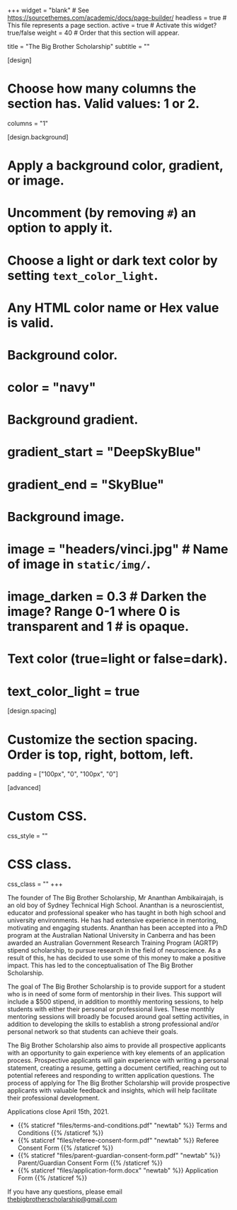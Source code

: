 +++
widget = "blank"  # See https://sourcethemes.com/academic/docs/page-builder/
headless = true  # This file represents a page section.
active = true  # Activate this widget? true/false
weight = 40  # Order that this section will appear.

title = "The Big Brother Scholarship"
subtitle = ""

[design]
  # Choose how many columns the section has. Valid values: 1 or 2.
  columns = "1"

[design.background]
  # Apply a background color, gradient, or image.
  #   Uncomment (by removing `#`) an option to apply it.
  #   Choose a light or dark text color by setting `text_color_light`.
  #   Any HTML color name or Hex value is valid.

  # Background color.
  # color = "navy"
  
  # Background gradient.
  # gradient_start = "DeepSkyBlue"
  # gradient_end = "SkyBlue"
  
  # Background image.
  # image = "headers/vinci.jpg" # Name of image in `static/img/`.
  # image_darken = 0.3  # Darken the image? Range 0-1 where 0 is transparent and 1   # is opaque.

  # Text color (true=light or false=dark).
  # text_color_light = true

[design.spacing]
  # Customize the section spacing. Order is top, right, bottom, left.
  padding = ["100px", "0", "100px", "0"]

[advanced]
 # Custom CSS. 
 css_style = ""
 
 # CSS class.
 css_class = ""
+++

The founder of The Big Brother Scholarship, Mr Ananthan Ambikairajah, is an old boy of Sydney Technical High School. Ananthan is a neuroscientist, educator and professional speaker who has taught in both high school and university environments. He has had extensive experience in mentoring, motivating and engaging students. Ananthan has been accepted into a PhD program at the Australian National University in Canberra and has been awarded an Australian Government Research Training Program (AGRTP) stipend scholarship, to pursue research in the field of neuroscience. As a result of this, he has decided to use some of this money to make a positive impact. This has led to the conceptualisation of The Big Brother Scholarship.     

The goal of The Big Brother Scholarship is to provide support for a student who is in need of some form of mentorship in their lives. This support will include a $500 stipend, in addition to monthly mentoring sessions, to help students with either their personal or professional lives. These monthly mentoring sessions will broadly be focused around goal setting activities, in addition to developing the skills to establish a strong professional and/or personal network so that students can achieve their goals.    

The Big Brother Scholarship also aims to provide all prospective applicants with an opportunity to gain experience with key elements of an application process. Prospective applicants will gain experience with writing a personal statement, creating a resume, getting a document certified, reaching out to potential referees and responding to written application questions. The process of applying for The Big Brother Scholarship will provide prospective applicants with valuable feedback and insights, which will help facilitate their professional development.    

Applications close April 15th, 2021.

* {{% staticref "files/terms-and-conditions.pdf" "newtab" %}} Terms and Conditions {{% /staticref %}}    
* {{% staticref "files/referee-consent-form.pdf" "newtab" %}} Referee Consent Form {{% /staticref %}}    
* {{% staticref "files/parent-guardian-consent-form.pdf" "newtab" %}} Parent/Guardian Consent Form {{% /staticref %}}    
* {{% staticref "files/application-form.docx" "newtab" %}} Application Form {{% /staticref %}} 

If you have any questions, please email [thebigbrotherscholarship@gmail.com](mailto:thebigbrotherscholarship@gmail.com)
